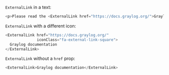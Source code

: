 `ExternalLink` in a text:
```js
<p>Please read the <ExternalLink href="https://docs.graylog.org/">Graylog documentation</ExternalLink> to learn about the product.</p>
```

`ExternalLink` with a different icon:
```js
<ExternalLink href="https://docs.graylog.org/"
              iconClass="fa-external-link-square">
  Graylog documentation
</ExternalLink>
```

`ExternalLink` without a `href` prop:
```js
<ExternalLink>Graylog documentation</ExternalLink>
```